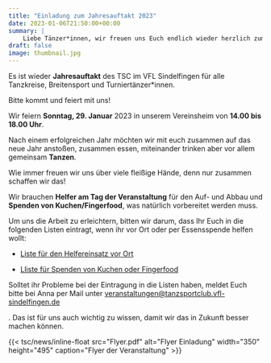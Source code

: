 ```yaml
---
title: "Einladung zum Jahresauftakt 2023"
date: 2023-01-06T21:50:00+00:00
summary: |
    Liebe Tänzer*innen, wir freuen uns Euch endlich wieder herzlich zum Jahresauftakt in unserem Vereinsheim einladen zu dürfen und freuen uns auf viele Zusagen.
draft: false
image: thumbnail.jpg
---
```


Es ist wieder **Jahresauftakt** des TSC im VFL Sindelfingen für alle Tanzkreise, Breitensport und Turniertänzer*innen.

Bitte kommt und feiert mit uns!

Wir feiern **Sonntag, 29. Januar** 2023 in unserem Vereinsheim von **14.00 bis 18.00 Uhr**.

Nach einem erfolgreichen Jahr möchten wir mit euch zusammen auf das neue Jahr anstoßen, zusammen essen, miteinander trinken aber vor allem gemeinsam **Tanzen**.

Wie immer freuen wir uns über viele fleißige Hände, denn nur zusammen schaffen wir das!

Wir brauchen **Helfer am Tag der Veranstaltung** für den Auf- und Abbau und **Spenden von Kuchen/Fingerfood**, was natürlich vorbereitet werden muss.

Um uns die Arbeit zu erleichtern, bitten wir darum, dass Ihr Euch in die folgenden Listen eintragt, wenn ihr vor Ort oder per Essensspende helfen wollt:

- [Liste für den Helfereinsatz vor Ort](https://cloud.tsc-vfl.de/index.php/s/bFogxQxyiJ39SXk)


- [Lliste für Spenden von Kuchen oder Fingerfood](https://cloud.tsc-vfl.de/index.php/s/5XDfPgqn2oCxD78)




Solltet ihr Probleme bei der Eintragung in die Listen haben, meldet Euch bitte bei Anna per Mail unter [veranstaltungen@tanzsportclub.vfl-sindelfingen.de](mailto:veranstaltungen@tanzsportclub.vfl-sindelfingen.de)

. Das ist für uns auch wichtig zu wissen, damit wir das in Zukunft besser machen können.

{{< tsc/news/inline-float src="Flyer.pdf" alt="Flyer Einladung" width="350" height="495" caption="Flyer der Veranstaltung" >}}


